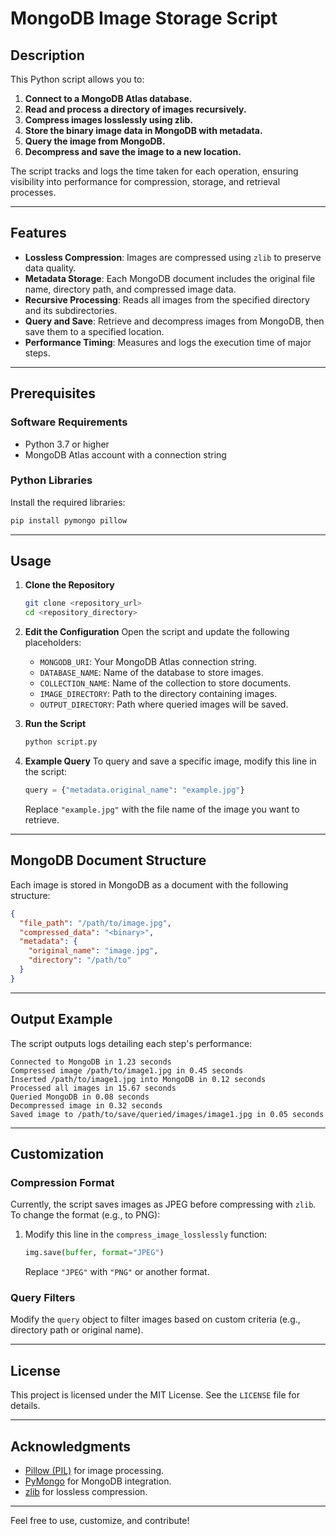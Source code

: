 # MongoDB Image Storage Script

## Description

This Python script allows you to:
1. **Connect to a MongoDB Atlas database.**
2. **Read and process a directory of images recursively.**
3. **Compress images losslessly using zlib.**
4. **Store the binary image data in MongoDB with metadata.**
5. **Query the image from MongoDB.**
6. **Decompress and save the image to a new location.**

The script tracks and logs the time taken for each operation, ensuring visibility into performance for compression, storage, and retrieval processes.

---

## Features

- **Lossless Compression**: Images are compressed using `zlib` to preserve data quality.
- **Metadata Storage**: Each MongoDB document includes the original file name, directory path, and compressed image data.
- **Recursive Processing**: Reads all images from the specified directory and its subdirectories.
- **Query and Save**: Retrieve and decompress images from MongoDB, then save them to a specified location.
- **Performance Timing**: Measures and logs the execution time of major steps.

---

## Prerequisites

### Software Requirements
- Python 3.7 or higher
- MongoDB Atlas account with a connection string

### Python Libraries
Install the required libraries:
```bash
pip install pymongo pillow
```

---

## Usage

1. **Clone the Repository**
   ```bash
   git clone <repository_url>
   cd <repository_directory>
   ```

2. **Edit the Configuration**
   Open the script and update the following placeholders:
   - `MONGODB_URI`: Your MongoDB Atlas connection string.
   - `DATABASE_NAME`: Name of the database to store images.
   - `COLLECTION_NAME`: Name of the collection to store documents.
   - `IMAGE_DIRECTORY`: Path to the directory containing images.
   - `OUTPUT_DIRECTORY`: Path where queried images will be saved.

3. **Run the Script**
   ```bash
   python script.py
   ```

4. **Example Query**
   To query and save a specific image, modify this line in the script:
   ```python
   query = {"metadata.original_name": "example.jpg"}
   ```
   Replace `"example.jpg"` with the file name of the image you want to retrieve.

---

## MongoDB Document Structure

Each image is stored in MongoDB as a document with the following structure:
```json
{
  "file_path": "/path/to/image.jpg",
  "compressed_data": "<binary>",
  "metadata": {
    "original_name": "image.jpg",
    "directory": "/path/to"
  }
}
```

---

## Output Example

The script outputs logs detailing each step's performance:
```
Connected to MongoDB in 1.23 seconds
Compressed image /path/to/image1.jpg in 0.45 seconds
Inserted /path/to/image1.jpg into MongoDB in 0.12 seconds
Processed all images in 15.67 seconds
Queried MongoDB in 0.08 seconds
Decompressed image in 0.32 seconds
Saved image to /path/to/save/queried/images/image1.jpg in 0.05 seconds
```

---

## Customization

### Compression Format
Currently, the script saves images as JPEG before compressing with `zlib`. To change the format (e.g., to PNG):
1. Modify this line in the `compress_image_losslessly` function:
   ```python
   img.save(buffer, format="JPEG")
   ```
   Replace `"JPEG"` with `"PNG"` or another format.

### Query Filters
Modify the `query` object to filter images based on custom criteria (e.g., directory path or original name).

---

## License

This project is licensed under the MIT License. See the `LICENSE` file for details.

---

## Acknowledgments

- [Pillow (PIL)](https://pillow.readthedocs.io/) for image processing.
- [PyMongo](https://pymongo.readthedocs.io/) for MongoDB integration.
- [zlib](https://docs.python.org/3/library/zlib.html) for lossless compression.

---

Feel free to use, customize, and contribute!